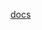[docs](http://raw.githubusercontent.com/MikalaiYatsyna/terraform-aws-argo-cd/master/README.md ':include')
